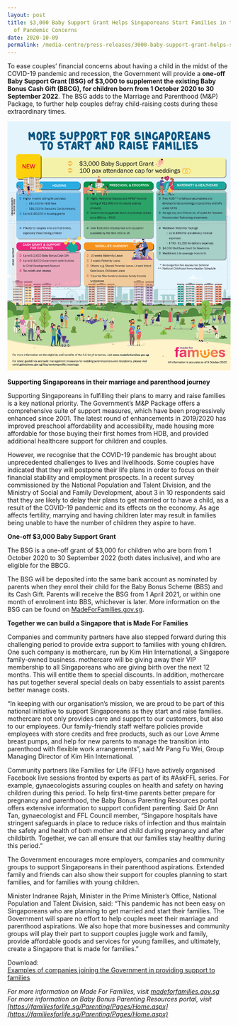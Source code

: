 ```yaml
---
layout: post
title: $3,000 Baby Support Grant Helps Singaporeans Start Families in the midst
  of Pandemic Concerns
date: 2020-10-09
permalink: /media-centre/press-releases/3000-baby-support-grant-helps-singaporeans-start-families-in-the-midst-of-pandemic-concerns/
---
```

To ease couples’ financial concerns about having a child in the midst of the COVID-19 pandemic and recession, the Government will provide a **one-off Baby Support Grant (BSG) of $3,000 to supplement the existing Baby Bonus Cash Gift (BBCG), for children born from 1 October 2020 to 30 September 2022**. The BSG adds to the Marriage and Parenthood (M&P) Package, to further help couples defray child-raising costs during these extraordinary times.

![Overview Infographic](/images/overview-cover-page-01.png)

**Supporting Singaporeans in their marriage and parenthood journey**

Supporting Singaporeans in fulfilling their plans to marry and raise families is a key national priority. The Government’s M&P Package offers a comprehensive suite of support measures, which have been progressively enhanced since 2001. The latest round of enhancements in 2019/2020 has improved preschool affordability and accessibility, made housing more affordable for those buying their first homes from HDB, and provided additional healthcare support for children and couples.

However, we recognise that the COVID-19 pandemic has brought about unprecedented challenges to lives and livelihoods. Some couples have indicated that they will postpone their life plans in order to focus on their financial stability and employment prospects. In a recent survey commissioned by the National Population and Talent Division, and the Ministry of Social and Family Development, about 3 in 10 respondents said that they are likely to delay their plans to get married or to have a child, as a result of the COVID-19 pandemic and its effects on the economy. As age affects fertility, marrying and having children later may result in families being unable to have the number of children they aspire to have. 

**One-off $3,000 Baby Support Grant**

The BSG is a one-off grant of $3,000 for children who are born from 1 October 2020 to 30 September 2022 (both dates inclusive), and who are eligible for the BBCG.

The BSG will be deposited into the same bank account as nominated by parents when they enrol their child for the Baby Bonus Scheme (BBS) and its Cash Gift. Parents will receive the BSG from 1 April 2021, or within one month of enrolment into BBS, whichever is later. More information on the BSG can be found on [MadeForFamilies.gov.sg](https://www.madeforfamilies.gov.sg).

**Together we can build a Singapore that is Made For Families**

Companies and community partners have also stepped forward during this challenging period to provide extra support to families with young children. One such company is mothercare, run by Kim Hin International, a Singapore family-owned business. mothercare will be giving away their VIP membership to all Singaporeans who are giving birth over the next 12 months. This will entitle them to special discounts. In addition, mothercare has put together several special deals on baby essentials to assist parents better manage costs.

“In keeping with our organisation’s mission, we are proud to be part of this national initiative to support Singaporeans as they start and raise families. mothercare not only provides care and support to our customers, but also to our employees. Our family-friendly staff welfare policies provide employees with store credits and free products, such as our Love Amme breast pumps, and help for new parents to manage the transition into parenthood with flexible work arrangements”, said Mr Pang Fu Wei, Group Managing Director of Kim Hin International.

Community partners like Families for Life (FFL) have actively organised Facebook live sessions fronted by experts as part of its #AskFFL series. For example, gynaecologists assuring couples on health and safety on having children during this period. To help first-time parents better prepare for pregnancy and parenthood, the Baby Bonus Parenting Resources portal offers extensive information to support confident parenting. Said Dr Ann Tan, gynaecologist and FFL Council member, “Singapore hospitals have stringent safeguards in place to reduce risks of infection and thus maintain the safety and health of both mother and child during pregnancy and after childbirth. Together, we can all ensure that our families stay healthy during this period.”

The Government encourages more employers, companies and community groups to support Singaporeans in their parenthood aspirations. Extended family and friends can also show their support for couples planning to start families, and for families with young children. 

Minister Indranee Rajah, Minister in the Prime Minister’s Office, National Population and Talent Division, said: “This pandemic has not been easy on Singaporeans who are planning to get married and start their families. The Government will spare no effort to help couples meet their marriage and parenthood aspirations. We also hope that more businesses and community groups will play their part to support couples juggle work and family, provide affordable goods and services for young families, and ultimately, create a Singapore that is made for families.”  

Download:  
[Examples of companies joining the Government in providing support to families](/files/media-centre/press-releases/Examples-of-businesses-showing-support-for-families-2.pdf)

*For more information on Made For Families, visit [madeforfamilies.gov.sg](https://www.madeforfamilies.gov.sg)  
For more information on Baby Bonus Parenting Resources portal, visit [https://familiesforlife.sg/Parenting/Pages/Home.aspx](https://familiesforlife.sg/Parenting/Pages/Home.aspx)*